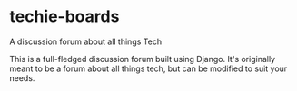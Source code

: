 # techie-boards
A discussion forum about all things Tech

This is a full-fledged discussion forum built using Django. It's originally meant to be a forum about all things tech,
but can be modified to suit your needs. 
